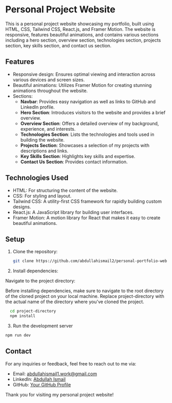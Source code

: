 # Personal Project Website

This is a personal project website showcasing my portfolio, built using HTML, CSS, Tailwind CSS, React.js, and Framer Motion. The website is responsive, features beautiful animations, and contains various sections including a hero section, overview section, technologies section, projects section, key skills section, and contact us section.

## Features

- Responsive design: Ensures optimal viewing and interaction across various devices and screen sizes.
- Beautiful animations: Utilizes Framer Motion for creating stunning animations throughout the website.
- Sections:
  - **Navbar**: Provides easy navigation as well as links to GitHub and LinkedIn profile.
  - **Hero Section**: Introduces visitors to the website and provides a brief overview.
  - **Overview Section**: Offers a detailed overview of my background, experience, and interests.
  - **Technologies Section**: Lists the technologies and tools used in building the website.
  - **Projects Section**: Showcases a selection of my projects with descriptions and links.
  - **Key Skills Section**: Highlights key skills and expertise.
  - **Contact Us Section**: Provides contact information.

## Technologies Used

- HTML: For structuring the content of the website.
- CSS: For styling and layout.
- Tailwind CSS: A utility-first CSS framework for rapidly building custom designs.
- React.js: A JavaScript library for building user interfaces.
- Framer Motion: A motion library for React that makes it easy to create beautiful animations.

## Setup

1. Clone the repository:

   ```bash
   git clone https://github.com/abdullahismail2/personal-portfolio-website
   ```

2. Install dependencies:

Navigate to the project directory:

Before installing dependencies, make sure to navigate to the root directory of the cloned project on your local machine. Replace project-directory with the actual name of the directory where you've cloned the project.

```bash
  cd project-directory
  npm install
```

3. Run the development server

```bash
npm run dev
```

## Contact

For any inquiries or feedback, feel free to reach out to me via:

- Email: [abdullahismail1.work@gmail.com](mailto:your.email@example.com)
- LinkedIn: [Abdullah Ismail ](https://www.linkedin.com/in/abdullahismail-profile)
- GitHub: [Your GitHub Profile](https://github.com/abdullahismail2)

Thank you for visiting my personal project website!
